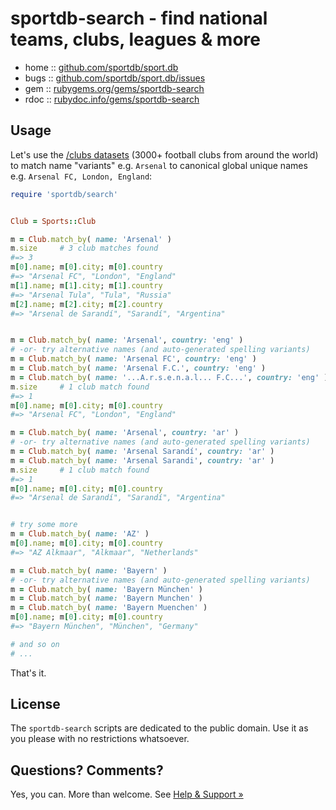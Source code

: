# sportdb-search - find national teams, clubs, leagues & more

* home  :: [github.com/sportdb/sport.db](https://github.com/sportdb/sport.db)
* bugs  :: [github.com/sportdb/sport.db/issues](https://github.com/sportdb/sport.db/issues)
* gem   :: [rubygems.org/gems/sportdb-search](https://rubygems.org/gems/sportdb-search)
* rdoc  :: [rubydoc.info/gems/sportdb-search](http://rubydoc.info/gems/sportdb-search)




## Usage

Let's use the [/clubs datasets](https://github.com/openfootball/clubs)
(3000+ football clubs from around the world)
to match name "variants" e.g. `Arsenal`  to canonical global unique
names e.g. `Arsenal FC, London, England`:

``` ruby
require 'sportdb/search'


Club = Sports::Club

m = Club.match_by( name: 'Arsenal' )
m.size     # 3 club matches found
#=> 3
m[0].name; m[0].city; m[0].country
#=> "Arsenal FC", "London", "England"
m[1].name; m[1].city; m[1].country
#=> "Arsenal Tula", "Tula", "Russia"
m[2].name; m[2].city; m[2].country
#=> "Arsenal de Sarandí", "Sarandí", "Argentina"


m = Club.match_by( name: 'Arsenal', country: 'eng' )
# -or- try alternative names (and auto-generated spelling variants)
m = Club.match_by( name: 'Arsenal FC', country: 'eng' )
m = Club.match_by( name: 'Arsenal F.C.', country: 'eng' )
m = Club.match_by( name: '...A.r.s.e.n.a.l... F.C...', country: 'eng' )
m.size     # 1 club match found
#=> 1
m[0].name; m[0].city; m[0].country
#=> "Arsenal FC", "London", "England"

m = Club.match_by( name: 'Arsenal', country: 'ar' )
# -or- try alternative names (and auto-generated spelling variants)
m = Club.match_by( name: 'Arsenal Sarandí', country: 'ar' )
m = Club.match_by( name: 'Arsenal Sarandi', country: 'ar' )
m.size     # 1 club match found
#=> 1
m[0].name; m[0].city; m[0].country
#=> "Arsenal de Sarandí", "Sarandí", "Argentina"


# try some more
m = Club.match_by( name: 'AZ' )
m[0].name; m[0].city; m[0].country
#=> "AZ Alkmaar", "Alkmaar", "Netherlands"

m = Club.match_by( name: 'Bayern' )
# -or- try alternative names (and auto-generated spelling variants)
m = Club.match_by( name: 'Bayern München' )
m = Club.match_by( name: 'Bayern Munchen' )
m = Club.match_by( name: 'Bayern Muenchen' )
m[0].name; m[0].city; m[0].country
#=> "Bayern München", "München", "Germany"

# and so on
# ...
```


That's it.



## License

The `sportdb-search` scripts are dedicated to the public domain.
Use it as you please with no restrictions whatsoever.


## Questions? Comments?

Yes, you can. More than welcome.
See [Help & Support »](https://github.com/openfootball/help)



